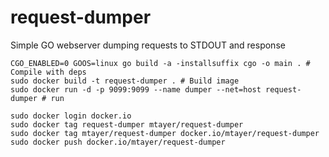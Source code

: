 # request-dumper
Simple GO webserver dumping requests to STDOUT and response

```
CGO_ENABLED=0 GOOS=linux go build -a -installsuffix cgo -o main . # Compile with deps
sudo docker build -t request-dumper . # Build image
sudo docker run -d -p 9099:9099 --name dumper --net=host request-dumper # run

sudo docker login docker.io
sudo docker tag request-dumper mtayer/request-dumper
sudo docker tag mtayer/request-dumper docker.io/mtayer/request-dumper
sudo docker push docker.io/mtayer/request-dumper
```
